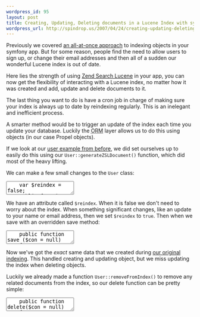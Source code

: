 ```yaml
--- 
wordpress_id: 95
layout: post
title: Creating, Updating, Deleting documents in a Lucene Index with symfony
wordpress_url: http://spindrop.us/2007/04/24/creating-updating-deleting-documents-in-a-lucene-index-with-symfony/
---
```

[s2]: http://spindrop.us/2007/04/23/the-lucene-search-index-and-symfony/

Previously we covered [an all-at-once approach][s2] to indexing objects in your symfony app.  But for some reason, people find the need to allow users to sign up, or change their email addresses and then all of a sudden our wonderful Lucene index is out of date.  

Here lies the strength of using [Zend Search Lucene][zsl] in your app, you can now get the flexibility of interacting with a Lucene index, no matter how it was created and add, update and delete documents to it.

[zsl]: http://framework.zend.com/manual/en/zend.search.html






<!--more-->






[s1]: http://spindrop.us/2006/08/25/using-zend-search-lucene-in-a-symfony-app/
[s2]: http://spindrop.us/2007/04/23/the-lucene-search-index-and-symfony/
[wf]: http://workface.com/
[sf]: http://symfony-project.com/
[p]: http://archivemati.ca/2007/03/08/zend-search-lucene-symfony-and-the-ica-atom-application/
[zsl]: http://framework.zend.com/manual/en/zend.search.html
[symfony]: http://symfony-project.com/
[szp]: http://www.symfony-project.com/trac/browser/plugins/sfZendPlugin
[zf]: http://framework.zend.com/
[p]: http://archivemati.ca/2007/03/08/zend-search-lucene-symfony-and-the-ica-atom-application/
[zfb]: http://www.symfony-project.com/book/trunk/17-Extending-Symfony#Bridges%20to%20Other%20Framework%20Components

The last thing you want to do is have a cron job in charge of making sure your index is always up to date by reindexing regularly.  This is an inelegant and inefficient process.

A smarter method would be to trigger an update of the index each time you update your database.  Luckily the <acronym title="Object Relational Mapping">ORM</acronym> layer allows us to do this using objects (in our case Propel objects).

If we look at our [user example from before][s2], we did set ourselves up to easily do this using our `User::generateZSLDocument()` function, which did most of the heavy lifting.

We can make a few small changes to the `User` class:

<div><textarea name="code" class="php">
	var $reindex = false;
	public function setUsername ( $v )
	{
		parent::setUsername($v);
		$this->reindex = true;
	}
	public function setFirstname ( $v )
	{
		parent::setFirstname($v);
		$this->reindex = true;
	}
	public function setLastname ( $v )
	{
		parent::setLastname($v);
		$this->reindex = true;
	}
	public function setEmail ( $v )
	{
		parent::setEmail($v);
		$this->reindex = true;
	}
</textarea></div>

We have an attribute called `$reindex`.  When it is false we don't need to worry about the index.  When something significant changes, like an update to your name or email address, then we set `$reindex` to `true`.  Then when we save with an overridden save method:

<div><textarea name="code" class="php">
	public function save ($con = null)
	{
		parent::save($con);
      
		if ($this->reindex) 
		{
			$index = $this->removeFromIndex();
			$doc   = $this->generateZSLDocument();
			$index->addDocument($doc);
		}
  	}

	public function removeFromIndex() 
	{
		$index = Zend_Search_Lucene::open(sfConfig::get('app_search_user_index'));  

		// remove old documents
		$term  = new Zend_Search_Lucene_Index_Term($this->getId(), 'userid');
		$query = new Zend_Search_Lucene_Search_Query_Term($term);
		$hits  = array();
		$hits  = $index->find($query);

		foreach ($hits AS $hit) 
		{  
			$index->delete($hit->id);  
		}

		return $index;		
	}
</textarea></div>

Now we've got the *exact* same data that we created during [our original indexing][s2].  This handled creating and updating object, but we miss updating the index when deleting objects.  

Luckily we already made a function `User::removeFromIndex()` to remove any related documents from the index, so our delete function can be pretty simple:

<div><textarea name="code" class="php">
	public function delete($con = null)
	{
		parent::delete($con);
		$this->removeFromIndex();
	}
</textarea></div>
